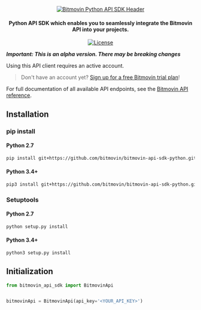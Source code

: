 <p align="center">
  <a href="https://www.bitmovin.com">
    <img alt="Bitmovin Python API SDK Header" src="https://cdn.bitmovin.com/frontend/encoding/openapi-clients/readme-headers/ReadmeHeader_Python.png" >
  </a>

  <h4 align="center">
    Python API SDK which enables you to seamlessly integrate the Bitmovin API into your projects.
  </h4>

  <p align="center">
    <a href="LICENSE"><img src="https://img.shields.io/badge/License-MIT-yellow.svg" alt="License"></img></a>
  </p>
</p>

***Important: This is an alpha version. There may be breaking changes***

Using this API client requires an active account.

> Don't have an account yet? [Sign up for a free Bitmovin trial plan](https://dashboard.bitmovin.com/signup)!

For full documentation of all available API endpoints, see the [Bitmovin API reference](https://bitmovin.com/docs).

## Installation
### pip install

#### Python 2.7
```sh
pip install git+https://github.com/bitmovin/bitmovin-api-sdk-python.git
```

#### Python 3.4+
```sh
pip3 install git+https://github.com/bitmovin/bitmovin-api-sdk-python.git
```

### Setuptools

#### Python 2.7
```sh
python setup.py install
```

#### Python 3.4+
```sh
python3 setup.py install
```

## Initialization

```python
from bitmovin_api_sdk import BitmovinApi


bitmovinApi = BitmovinApi(api_key='<YOUR_API_KEY>')
```
